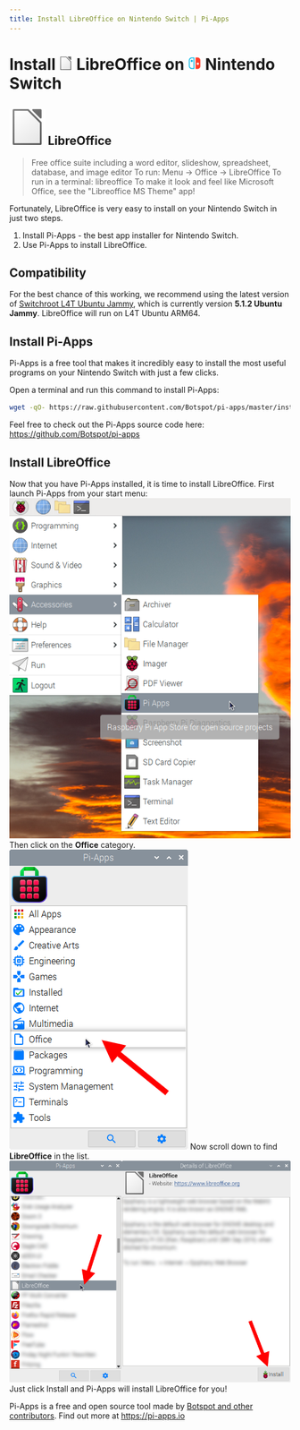 ```yaml
---
title: Install LibreOffice on Nintendo Switch | Pi-Apps
---
```

<div class="simple-install-content content">

# Install <img src="/img/app-icons/LibreOffice/icon-64.png" height=24> LibreOffice on <img src=/img/other-icons/switch-icon.svg height=24> Nintendo Switch

## <img src="/img/app-icons/LibreOffice/icon-64.png"> LibreOffice
> Free office suite including a word editor, slideshow, spreadsheet, database, and image editor
> To run: Menu -> Office -> LibreOffice
> To run in a terminal: libreoffice
> To make it look and feel like Microsoft Office, see the "Libreoffice MS Theme" app!

Fortunately, LibreOffice is very easy to install on your Nintendo Switch in just two steps.
1. Install Pi-Apps - the best app installer for Nintendo Switch.
2. Use Pi-Apps to install LibreOffice.
</div>
<div class="simple-install-content content">

## Compatibility
For the best chance of this working, we recommend using the latest version of [Switchroot L4T Ubuntu Jammy](https://wiki.switchroot.org/wiki/linux/l4t-ubuntu-jammy-installation-guide), which is currently version **5.1.2 Ubuntu Jammy**.
LibreOffice will run on L4T Ubuntu ARM64.
</div>
<div class="simple-install-content content">

## Install Pi-Apps

Pi-Apps is a free tool that makes it incredibly easy to install the most useful programs on your Nintendo Switch with just a few clicks.

Open a terminal and run this command to install Pi-Apps:
```bash
wget -qO- https://raw.githubusercontent.com/Botspot/pi-apps/master/install | bash
```
Feel free to check out the Pi-Apps source code here: https://github.com/Botspot/pi-apps
</div>
<div class="simple-install-content content">

## Install LibreOffice

Now that you have Pi-Apps installed, it is time to install LibreOffice.
First launch Pi-Apps from your start menu:
<img src="/img/start-menu.png">
Then click on the <b>Office</b> category.
<img src="/img/category-selections/Office.png">
Now scroll down to find <b>LibreOffice</b> in the list.
<img src="/img/app-icons/LibreOffice/app-selection.png">
Just click Install and Pi-Apps will install LibreOffice for you!
</div>
<div class="simple-install-content content">

Pi-Apps is a free and open source tool made by [Botspot and other contributors](/about/#contributors). Find out more at https://pi-apps.io
</div>
